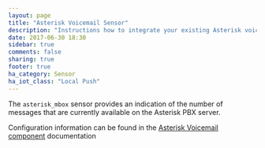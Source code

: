 ```yaml
---
layout: page
title: "Asterisk Voicemail Sensor"
description: "Instructions how to integrate your existing Asterisk voicemail within Home Assistant."
date: 2017-06-30 18:30
sidebar: true
comments: false
sharing: true
footer: true
ha_category: Sensor
ha_iot_class: "Local Push"
---
```


The `asterisk_mbox` sensor provides an indication of the number of messages that are currently available on the Asterisk PBX server.

Configuration information can be found in the [Asterisk Voicemail component](/components/asterisk_mbox) documentation
